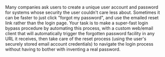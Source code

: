 Many companies ask users to create a unique user account and password
for systems whose security the user couldn't care less about. Sometimes
it can be faster to just click "forgot my password", and use the emailed
reset link rather than the login page. Your task is to make a super-fast
login bypass procedure by automating this process, with a custom
web/email client that will automatically trigger the forgotten password
facility in any URL it receives, then take care of the reset process
(using the user's securely stored email account credentials) to navigate
the login process without having to bother with inventing a real
password.